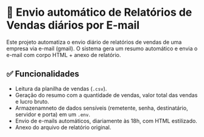 # 🤖 Envio automático de Relatórios de Vendas diários por E-mail
Este projeto automatiza o envio diário de relatórios de vendas de uma empresa via e-mail (gmail). O sistema gera um resumo automático e envia o e-mail com corpo HTML + anexo de relatório.

## ✅ Funcionalidades
- Leitura da planilha de vendas (`.csv`).
- Geração do resumo com a quantidade de vendas, valor total das vendas e lucro bruto.
- Armazenamneto de dados sensíveis (remetente, senha, destinatário, servidor e porta) em um `.env`.
- Envio de e-mails automáticos, diariamente às 18h, com HTML estilizado.
- Anexo do arquivo de relatório original.
